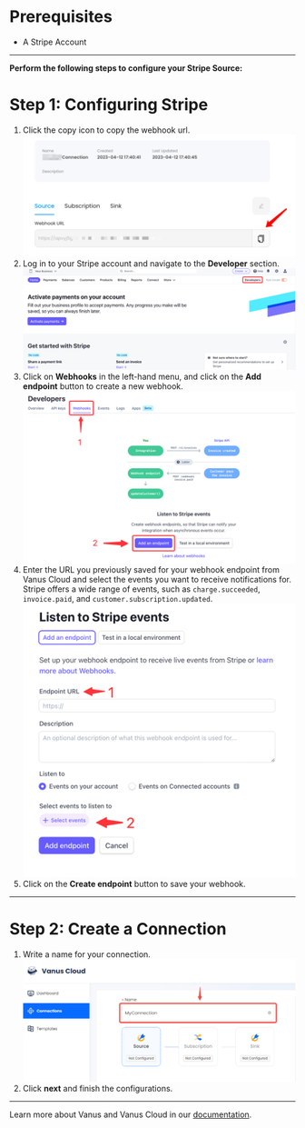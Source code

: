 #
# Prerequisites

- A Stripe Account

---

**Perform the following steps to configure your Stripe Source:**


# Step 1:  Configuring Stripe 

1. Click the copy icon to copy the webhook url.
   ![](images/getlink.png)
2. Log in to your Stripe account and navigate to the **Developer** section.
   ![img.png](images/img.png)
3. Click on **Webhooks** in the left-hand menu, and click on the **Add endpoint** button to create a new webhook.
   ![img_2.png](images/img_2.png)
4. Enter the URL you previously saved for your webhook endpoint from Vanus Cloud and select the events you want to receive notifications for. Stripe offers a wide range of events, such as `charge.succeeded`, `invoice.paid`, and `customer.subscription.updated`.
   ![img_3.png](images/img_3.png)
5. Click on the **Create endpoint** button to save your webhook.

___

# Step 2: Create a Connection

1. Write a name for your connection.
   ![img.png](images/1.png)
2. Click **next** and finish the configurations.

---

Learn more about Vanus and Vanus Cloud in our [documentation](https://docs.vanus.ai).
